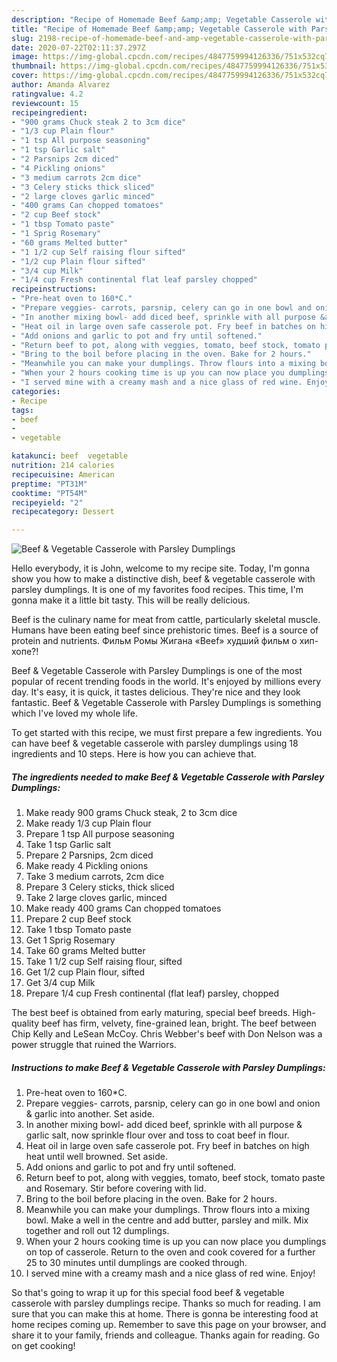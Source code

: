 ```yaml
---
description: "Recipe of Homemade Beef &amp;amp; Vegetable Casserole with Parsley Dumplings"
title: "Recipe of Homemade Beef &amp;amp; Vegetable Casserole with Parsley Dumplings"
slug: 2198-recipe-of-homemade-beef-and-amp-vegetable-casserole-with-parsley-dumplings
date: 2020-07-22T02:11:37.297Z
image: https://img-global.cpcdn.com/recipes/4847759994126336/751x532cq70/beef-vegetable-casserole-with-parsley-dumplings-recipe-main-photo.jpg
thumbnail: https://img-global.cpcdn.com/recipes/4847759994126336/751x532cq70/beef-vegetable-casserole-with-parsley-dumplings-recipe-main-photo.jpg
cover: https://img-global.cpcdn.com/recipes/4847759994126336/751x532cq70/beef-vegetable-casserole-with-parsley-dumplings-recipe-main-photo.jpg
author: Amanda Alvarez
ratingvalue: 4.2
reviewcount: 15
recipeingredient:
- "900 grams Chuck steak 2 to 3cm dice"
- "1/3 cup Plain flour"
- "1 tsp All purpose seasoning"
- "1 tsp Garlic salt"
- "2 Parsnips 2cm diced"
- "4 Pickling onions"
- "3 medium carrots 2cm dice"
- "3 Celery sticks thick sliced"
- "2 large cloves garlic minced"
- "400 grams Can chopped tomatoes"
- "2 cup Beef stock"
- "1 tbsp Tomato paste"
- "1 Sprig Rosemary"
- "60 grams Melted butter"
- "1 1/2 cup Self raising flour sifted"
- "1/2 cup Plain flour sifted"
- "3/4 cup Milk"
- "1/4 cup Fresh continental flat leaf parsley chopped"
recipeinstructions:
- "Pre-heat oven to 160*C."
- "Prepare veggies- carrots, parsnip, celery can go in one bowl and onion &amp; garlic into another. Set aside."
- "In another mixing bowl- add diced beef, sprinkle with all purpose &amp; garlic salt, now sprinkle flour over and toss to coat beef in flour."
- "Heat oil in large oven safe casserole pot. Fry beef in batches on high heat until well browned. Set aside."
- "Add onions and garlic to pot and fry until softened."
- "Return beef to pot, along with veggies, tomato, beef stock, tomato paste and Rosemary. Stir before covering with lid."
- "Bring to the boil before placing in the oven. Bake for 2 hours."
- "Meanwhile you can make your dumplings. Throw flours into a mixing bowl. Make a well in the centre and add butter, parsley and milk. Mix together and roll out 12 dumplings."
- "When your 2 hours cooking time is up you can now place you dumplings on top of casserole. Return to the oven and cook covered for a further 25 to 30 minutes until dumplings are cooked through."
- "I served mine with a creamy mash and a nice glass of red wine. Enjoy!"
categories:
- Recipe
tags:
- beef
- 
- vegetable

katakunci: beef  vegetable 
nutrition: 214 calories
recipecuisine: American
preptime: "PT31M"
cooktime: "PT54M"
recipeyield: "2"
recipecategory: Dessert

---
```



![Beef &amp; Vegetable Casserole with Parsley Dumplings](https://img-global.cpcdn.com/recipes/4847759994126336/751x532cq70/beef-vegetable-casserole-with-parsley-dumplings-recipe-main-photo.jpg)

Hello everybody, it is John, welcome to my recipe site. Today, I'm gonna show you how to make a distinctive dish, beef &amp; vegetable casserole with parsley dumplings. It is one of my favorites food recipes. This time, I'm gonna make it a little bit tasty. This will be really delicious.

Beef is the culinary name for meat from cattle, particularly skeletal muscle. Humans have been eating beef since prehistoric times. Beef is a source of protein and nutrients. Фильм Ромы Жигана «Beef» худший фильм о хип-хопе?!

Beef &amp; Vegetable Casserole with Parsley Dumplings is one of the most popular of recent trending foods in the world. It's enjoyed by millions every day. It's easy, it is quick, it tastes delicious. They're nice and they look fantastic. Beef &amp; Vegetable Casserole with Parsley Dumplings is something which I've loved my whole life.


To get started with this recipe, we must first prepare a few ingredients. You can have beef &amp; vegetable casserole with parsley dumplings using 18 ingredients and 10 steps. Here is how you can achieve that.

<!--inarticleads1-->

##### The ingredients needed to make Beef &amp; Vegetable Casserole with Parsley Dumplings:

1. Make ready 900 grams Chuck steak, 2 to 3cm dice
1. Make ready 1/3 cup Plain flour
1. Prepare 1 tsp All purpose seasoning
1. Take 1 tsp Garlic salt
1. Prepare 2 Parsnips, 2cm diced
1. Make ready 4 Pickling onions
1. Take 3 medium carrots, 2cm dice
1. Prepare 3 Celery sticks, thick sliced
1. Take 2 large cloves garlic, minced
1. Make ready 400 grams Can chopped tomatoes
1. Prepare 2 cup Beef stock
1. Take 1 tbsp Tomato paste
1. Get 1 Sprig Rosemary
1. Take 60 grams Melted butter
1. Take 1 1/2 cup Self raising flour, sifted
1. Get 1/2 cup Plain flour, sifted
1. Get 3/4 cup Milk
1. Prepare 1/4 cup Fresh continental (flat leaf) parsley, chopped


The best beef is obtained from early maturing, special beef breeds. High-quality beef has firm, velvety, fine-grained lean, bright. The beef between Chip Kelly and LeSean McCoy. Chris Webber&#39;s beef with Don Nelson was a power struggle that ruined the Warriors. 

<!--inarticleads2-->

##### Instructions to make Beef &amp; Vegetable Casserole with Parsley Dumplings:

1. Pre-heat oven to 160*C.
1. Prepare veggies- carrots, parsnip, celery can go in one bowl and onion &amp; garlic into another. Set aside.
1. In another mixing bowl- add diced beef, sprinkle with all purpose &amp; garlic salt, now sprinkle flour over and toss to coat beef in flour.
1. Heat oil in large oven safe casserole pot. Fry beef in batches on high heat until well browned. Set aside.
1. Add onions and garlic to pot and fry until softened.
1. Return beef to pot, along with veggies, tomato, beef stock, tomato paste and Rosemary. Stir before covering with lid.
1. Bring to the boil before placing in the oven. Bake for 2 hours.
1. Meanwhile you can make your dumplings. Throw flours into a mixing bowl. Make a well in the centre and add butter, parsley and milk. Mix together and roll out 12 dumplings.
1. When your 2 hours cooking time is up you can now place you dumplings on top of casserole. Return to the oven and cook covered for a further 25 to 30 minutes until dumplings are cooked through.
1. I served mine with a creamy mash and a nice glass of red wine. Enjoy!




So that's going to wrap it up for this special food beef &amp; vegetable casserole with parsley dumplings recipe. Thanks so much for reading. I am sure that you can make this at home. There is gonna be interesting food at home recipes coming up. Remember to save this page on your browser, and share it to your family, friends and colleague. Thanks again for reading. Go on get cooking!
